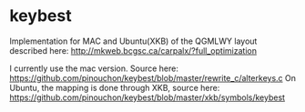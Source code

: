 # keybest

Implementation for MAC and Ubuntu(XKB) of the QGMLWY layout described here: http://mkweb.bcgsc.ca/carpalx/?full_optimization

I currently use the mac version. Source here: https://github.com/pinouchon/keybest/blob/master/rewrite_c/alterkeys.c
On Ubuntu, the mapping is done through XKB, source here: https://github.com/pinouchon/keybest/blob/master/xkb/symbols/keybest
